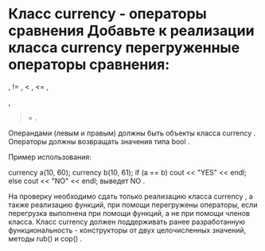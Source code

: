 Класс currency - операторы сравнения
Добавьте к реализации класса 
currency
 перегруженные операторы сравнения: 
==
, 
!=
, 
<
, 
<=
, 
>
, 
>=
.

Операндами (левым и правым) должны быть объекты класса 
currency
. Операторы должны возвращать значения типа 
bool
.

Пример использования:

currency a(10, 60);
currency b(10, 61);
if (a == b)
    cout << "YES" << endl;
else
    cout << "NO" << endl;
выведет 
NO
.

На проверку необходимо сдать только реализацию класса 
currency
, а также реализацию функций, при помощи перегружены операторы, если перегрузка выполнена при помощи функций, а не при помощи членов класса. Класс 
currency
 должен поддерживать ранее разработанную функциональность - конструкторы от двух целочисленных значений, методы 
rub()
 и 
cop()
.